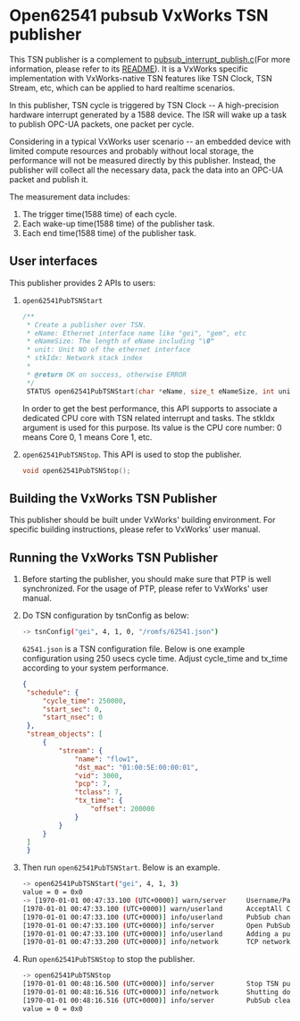 # Open62541 pubsub VxWorks TSN publisher

This TSN publisher is a complement to [pubsub_interrupt_publish.c](../pubsub_interrupt_publish.c)(For more information, please refer to its [README](../README.md)). It is
a VxWorks specific implementation with VxWorks-native TSN features like TSN Clock, TSN Stream, etc, which can be applied to hard realtime scenarios.

In this publisher, TSN cycle is triggered by TSN Clock -- A high-precision hardware interrupt generated by a 1588 device. The ISR will wake up a task to publish OPC-UA packets, one packet per cycle.

Considering in a typical VxWorks user scenario -- an embedded device with limited compute resources and probably without local storage, the performance will not be measured directly by this publisher. Instead, the publisher will collect all the necessary data, pack the data into an OPC-UA packet and publish it.

The measurement data includes:

1. The trigger time(1588 time) of each cycle.
2. Each wake-up time(1588 time) of the publisher task.
3. Each end time(1588 time) of the publisher task.

## User interfaces

This publisher provides 2 APIs to users:

1. `open62541PubTSNStart`

   ```C
   /**
    * Create a publisher over TSN.
    * eName: Ethernet interface name like "gei", "gem", etc
    * eNameSize: The length of eName including "\0"
    * unit: Unit NO of the ethernet interface
    * stkIdx: Network stack index
    *
    * @return OK on success, otherwise ERROR
    */
    STATUS open62541PubTSNStart(char *eName, size_t eNameSize, int unit, uint32_t stkIdx);
   ```

   In order to get the best performance, this API supports to associate a dedicated CPU core with TSN related interrupt and tasks. The stkIdx argument is used for this purpose. Its value is the CPU core number: 0 means Core 0, 1 means Core 1, etc.

2. `open62541PubTSNStop`. This API is used to stop the publisher.

   ```C
   void open62541PubTSNStop();
   ```

## Building the VxWorks TSN Publisher

This publisher should be built under VxWorks' building environment. For specific building instructions, please refer to VxWorks' user manual.

## Running the VxWorks TSN Publisher

1. Before starting the publisher, you should make sure that PTP is well synchronized. For the usage of PTP, please refer to VxWorks' user manual.
2. Do TSN configuration by tsnConfig as below:

   ```sh
   -> tsnConfig("gei", 4, 1, 0, "/romfs/62541.json")
   ```

   `62541.json` is a TSN configuration file. Below is one example configuration using 250 usecs cycle time. Adjust cycle_time and tx_time according to your system performance.

   ```json
   {
    "schedule": {
        "cycle_time": 250000,
        "start_sec": 0,
        "start_nsec": 0
    },
    "stream_objects": [
        {
            "stream": {
                "name": "flow1",
                "dst_mac": "01:00:5E:00:00:01",
                "vid": 3000,
                "pcp": 7,
                "tclass": 7,
                "tx_time": {
                    "offset": 200000
                }
            }
        }
    ]
    }
   ```

3. Then run `open62541PubTSNStart`. Below is an example.

   ```sh
   -> open62541PubTSNStart("gei", 4, 1, 3)
   value = 0 = 0x0
   -> [1970-01-01 00:47:33.100 (UTC+0000)] warn/server     Username/Password configured, but no encrypting SecurityPolicy. This can leak credentials on the ne.
   [1970-01-01 00:47:33.100 (UTC+0000)] warn/userland      AcceptAll Certificate Verification. Any remote certificate will be accepted.
   [1970-01-01 00:47:33.100 (UTC+0000)] info/userland      PubSub channel requested
   [1970-01-01 00:47:33.100 (UTC+0000)] info/server        Open PubSub ethernet connection.
   [1970-01-01 00:47:33.100 (UTC+0000)] info/userland      Adding a publisher with a cycle time of 0.250000 milliseconds
   [1970-01-01 00:47:33.200 (UTC+0000)] info/network       TCP network layer listening on opc.tcp://vxWorks:4840/
   ```

4. Run `open62541PubTSNStop` to stop the publisher.

   ```sh
   -> open62541PubTSNStop
   [1970-01-01 00:48:16.500 (UTC+0000)] info/server        Stop TSN publisher
   [1970-01-01 00:48:16.516 (UTC+0000)] info/network       Shutting down the TCP network layer
   [1970-01-01 00:48:16.516 (UTC+0000)] info/server        PubSub cleanup was called.
   value = 0 = 0x0
   ```
